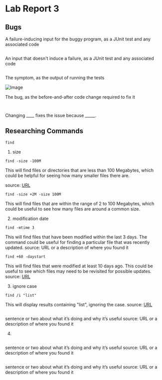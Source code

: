 # Lab Report 3
## Bugs

A failure-inducing input for the buggy program, as a JUnit test and any associated code
```

```

An input that doesn't induce a failure, as a JUnit test and any associated code
```

```

The symptom, as the output of running the tests

![Image]()

The bug, as the before-and-after code change required to fix it
```

```
```

```
Changing ____ fixes the issue because _____.

## Researching Commands
`find`
1) size
```
find -size -100M
```
This will find files or directories that are less than 100 Megabytes, which could be helpful for seeing how many smaller files there are.

source: [URL](https://linuxize.com/post/how-to-find-files-in-linux-using-the-command-line/)

```
find -size +2M -size 100M
```
This will find files that are within the range of 2 to 100 Megabytes, which could be useful to see how many files are around a common size.

2) modification date
```
find -mtime 3
```
This will find files that have been modified within the last 3 days. The command could be useful for finding a particular file that was recently updated.
source: URL or a description of where you found it

```
find +60 -daystart
```
This will find files that were modified at least 10 days ago. This could be useful to see which files may need to be revisited for possible updates.
source: [URL](https://linuxize.com/post/how-to-find-files-in-linux-using-the-command-line/)

3) ignore case
```
find /i "list"
```
This will display results containing "list", ignoring the case.
source: [URL](https://learn.microsoft.com/en-us/windows-server/administration/windows-commands/find)

```

```
sentence or two about what it’s doing and why it’s useful
source: URL or a description of where you found it

4) 
```

```
sentence or two about what it’s doing and why it’s useful
source: URL or a description of where you found it

```

```
sentence or two about what it’s doing and why it’s useful
source: URL or a description of where you found it
